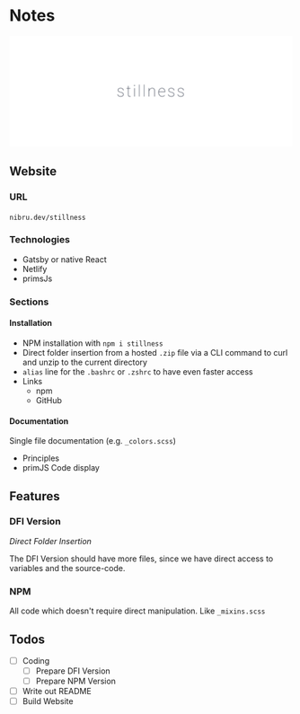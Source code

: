 # Notes

![](assets/img/banner.png)

## Website

### URL

`nibru.dev/stillness`

### Technologies

- Gatsby or native React
- Netlify
- primsJs

### Sections

#### Installation

- NPM installation with `npm i stillness`
- Direct folder insertion from a hosted `.zip` file via a CLI command to curl and unzip to the current directory
- `alias` line for the `.bashrc` or `.zshrc` to have even faster access
- Links
  - npm
  - GitHub

#### Documentation

Single file documentation (e.g. `_colors.scss`)

- Principles
- primJS Code display

## Features

### DFI Version

_Direct Folder Insertion_

The DFI Version should have more files, since we have direct access to variables and the source-code.

### NPM

All code which doesn't require direct manipulation. Like `_mixins.scss`

## Todos

- [ ] Coding
  - [ ] Prepare DFI Version
  - [ ] Prepare NPM Version
- [ ] Write out README
- [ ] Build Website
